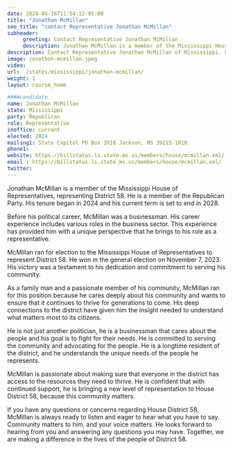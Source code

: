 ```yaml
---
date: 2024-04-16T11:54:12-05:00
title: "Jonathan McMillan"
seo_title: "contact Representative Jonathan McMillan"
subheader:
     greeting: Contact Representative Jonathan McMillan
     description: Jonathan McMillan is a member of the Mississippi House of Representatives, representing District 58. He is a member of the Republican Party. His tenure began in 2024 and his current term is set to end in 2028.
description: Contact Representative Jonathan McMillan of Mississippi. Contact information for Jonathan McMillan includes email address, phone number, and mailing address.
image: jonathon-mcmillan.jpeg
video:
url:  /states/mississippi/jonathon-mcmillan/
weight: 1
layout: course_home

####candidate
name: Jonathan McMillan
state: Mississippi
party: Republican
role: Representative
inoffice: current
elected: 2024
mailing1: State Capitol PO Box 1018 Jackson, MS 39215-1018
phone1:
website: https://billstatus.ls.state.ms.us/members/house/mcmillan.xml/
email : https://billstatus.ls.state.ms.us/members/house/mcmillan.xml/
twitter:
---
```


Jonathan McMillan is a member of the Mississippi House of Representatives, representing District 58. He is a member of the Republican Party. His tenure began in 2024 and his current term is set to end in 2028.

Before his political career, McMillan was a businessman. His career experience includes various roles in the business sector. This experience has provided him with a unique perspective that he brings to his role as a representative.

McMillan ran for election to the Mississippi House of Representatives to represent District 58. He won in the general election on November 7, 2023. His victory was a testament to his dedication and commitment to serving his community.

As a family man and a passionate member of his community, McMillan ran for this position because he cares deeply about his community and wants to ensure that it continues to thrive for generations to come. His deep connections to the district have given him the insight needed to understand what matters most to its citizens.

He is not just another politician, he is a businessman that cares about the people and his goal is to fight for their needs. He is committed to serving the community and advocating for the people. He is a longtime resident of the district, and he understands the unique needs of the people he represents.

McMillan is passionate about making sure that everyone in the district has access to the resources they need to thrive. He is confident that with continued support, he is bringing a new level of representation to House District 58, because this community matters.

If you have any questions or concerns regarding House District 58, McMillan is always ready to listen and eager to hear what you have to say. Community matters to him, and your voice matters. He looks forward to hearing from you and answering any questions you may have. Together, we are making a difference in the lives of the people of District 58.
